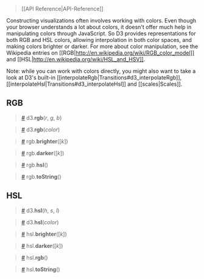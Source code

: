 > [[API Reference|API-Reference]]

Constructing visualizations often involves working with colors. Even though your browser understands a lot about colors, it doesn't offer much help in manipulating colors through JavaScript. So D3 provides representations for both RGB and HSL colors, allowing interpolation in both color spaces, and making colors brighter or darker. For more about color manipulation, see the Wikipedia entries on [[RGB|http://en.wikipedia.org/wiki/RGB_color_model]] and [[HSL|http://en.wikipedia.org/wiki/HSL_and_HSV]].

Note: while you can work with colors directly, you might also want to take a look at D3's built-in [[interpolateRgb|Transitions#d3_interpolateRgb]], [[interpolateHsl|Transitions#d3_interpolateHsl]] and [[scales|Scales]].

## RGB

> <a name="d3_rgb" href="#d3_rgb">#</a> d3.<b>rgb</b>(<i>r</i>, <i>g</i>, <i>b</i>)

> <a href="#d3_rgb">#</a> d3.<b>rgb</b>(<i>color</i>)

> <a name="rgb_brighter" href="#rgb_brighter">#</a> rgb.<b>brighter</b>([<i>k</i>])

> <a name="rgb_darker" href="#rgb_darker">#</a> rgb.<b>darker</b>([<i>k</i>])

> <a name="rgb_hsl" href="#rgb_hsl">#</a> rgb.<b>hsl</b>()

> <a name="rgb_toString" href="#rgb_toString">#</a> rgb.<b>toString</b>()

## HSL

> <a name="d3_hsl" href="#d3_hsl">#</a> d3.<b>hsl</b>(<i>h</i>, <i>s</i>, <i>l</i>)

> <a href="#d3_hsl">#</a> d3.<b>hsl</b>(<i>color</i>)

> <a name="hsl_brighter" href="#hsl_brighter">#</a> hsl.<b>brighter</b>([<i>k</i>])

> <a name="hsl_darker" href="#hsl_darker">#</a> hsl.<b>darker</b>([<i>k</i>])

> <a name="hsl_rgb" href="#hsl_rgb">#</a> hsl.<b>rgb</b>()

> <a name="hsl_toString" href="#hsl_toString">#</a> hsl.<b>toString</b>()

